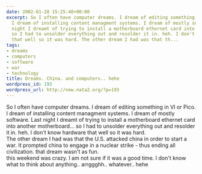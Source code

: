 ```yaml
---
date: 2002-01-28 15:25:48+00:00
excerpt: So I often have computer dreams. I dream of editing something in VI or Pico.
  I dream of installing content managment systems. I dream of mostly software. Last
  night I dreamt of trying to install a motherboard ethernet card into another motherboard...
  so I had to unsolder everything out and resolder it in. heh. I don't know hardware
  that well so it was hard. The other dream I had was that th...
tags:
- dreams
- computers
- software
- war
- technology
title: Dreams. China. and computers.. hehe
wordpress_id: 193
wordpress_url: http://new.nata2.org/?p=193
---
```


So I often have computer dreams. I dream of editing something in VI or Pico. I dream of installing content managment systems. I dream of mostly software. Last night I dreamt of trying to install a motherboard ethernet card into another motherboard... so I had to unsolder everything out and resolder it in. heh. I don't know hardware that well so it was hard. <br/>The other dream I had was that the U.S. attacked china in order to start a war. It prompted china to engage in a nuclear strike - thus ending all civilization. that dream wasn't as fun. <br/>this weekend was crazy. I am not sure if it was a good time. I don't know what to think about anything.. arrggghh.. whatever.. hehe